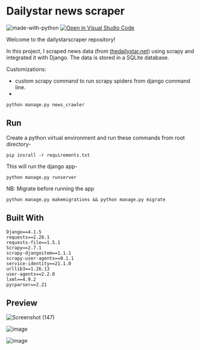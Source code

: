 # Dailystar news scraper
</hr>

![made-with-python](https://img.shields.io/badge/Made%20with-Python-1f425f.svg)
[![Open in Visual Studio Code](https://img.shields.io/static/v1?logo=visualstudiocode&label=&message=Open%20in%20Visual%20Studio%20Code&labelColor=2c2c32&color=007acc&logoColor=007acc)](https://github.dev/Nayemjaman/dailystarscraper)

</hr>

Welcome to the dailystarscraper repository!

In this project, I scraped news data (from [thedailystar.net](https://www.thedailystar.net)) using scrapy and integrated it with Django. The data is stored in a SQLite database.

Customizations:
- custom scrapy command to run scrapy spiders from django command line. 
- 
``` 
python manage.py news_crawler
```
## Run   

Create a python virtual environment and run these commands from root directory-
```
pip insrall -r requirements.txt
```

This will run the django app-
```
python manage.py runserver
```

NB: Migrate before running the app
```
python manage.py makemigrations && python manage.py migrate
```


## Built With

```
Django==4.1.5
requests==2.28.1
requests-file==1.5.1
Scrapy==2.7.1
scrapy-djangoitem==1.1.1
scrapy-user-agents==0.1.1
service-identity==21.1.0
urllib3==1.26.13
user-agents==2.2.0
lxml==4.9.2
pycparser==2.21
```

## Preview

![Screenshot (147)](https://user-images.githubusercontent.com/40755491/222971951-72d4df5f-6ef8-40d2-a86a-1c15447f6441.png)

![image](https://user-images.githubusercontent.com/40755491/222971868-3e60bbaf-183d-4146-b3f3-500f9f3a7910.png)

![image](https://user-images.githubusercontent.com/40755491/222971790-376f4e98-55f8-483a-9ee8-491d1f88842e.png)


